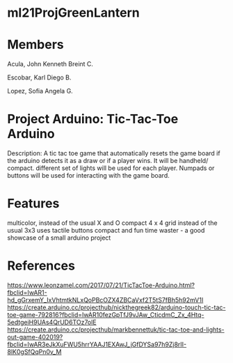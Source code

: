 # ml21ProjGreenLantern
# Members
Acula, John Kenneth Breint C.

Escobar, Karl Diego B.

Lopez, Sofia Angela G.

# Project Arduino: Tic-Tac-Toe Arduino

Description: A tic tac toe game that automatically resets the game board if the arduino detects it as a draw or if a player wins. It will be handheld/ compact. different set of lights will be used for each player. Numpads or buttons will be used for interacting with the game board.

# Features
multicolor, instead of the usual X and O
compact
4 x 4 grid instead of the usual 3x3
uses tactile buttons 
compact and fun time waster - a good showcase of a small arduino project


# References
https://www.leonzamel.com/2017/07/21/TicTacToe-Arduino.html?fbclid=IwAR1-hd_gGrxemY_IxVhtmtkNLxQoPBcOZX4ZBCaVxf2T5tS7fBh5h92mV1I
https://create.arduino.cc/projecthub/nickthegreek82/arduino-touch-tic-tac-toe-game-792816?fbclid=IwAR10fezGpTfJ9vJAw_CticdmC_Zx_4Htq-5edtgeiH9UAs4QrUD6TOz7olE
https://create.arduino.cc/projecthub/markbennettuk/tic-tac-toe-and-lights-out-game-402019?fbclid=IwAR3eJkXuFWU5hrrYAAJ1EXAwJ_jGfDYSa97h9Zj8rII-8lK0gSfQqPn0v_M
